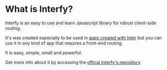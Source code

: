 # What is Interfy?

Interfy is an easy to use and learn Javascript library for robust client-side routing.

It's was created especially to be used in [apps created with Inter](http://interjs.epizy.com) but you can use it in any kind of app that requires a front-end routing.


It is easy, simple, small and powerful.

Get more info about it by accessing the [offical Interfy's repository](https://github.com/DenisPower1/dymi/)
